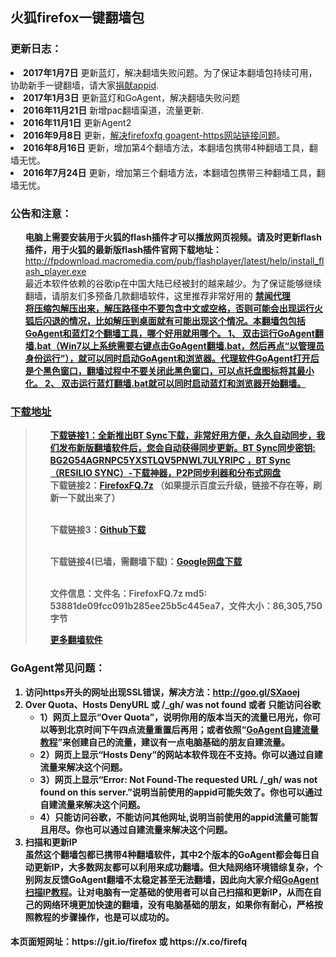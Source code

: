 ﻿<div class="markdown-body">
      <h2>火狐firefox一键翻墙包</h2>
<h3>更新日志：</h3>
<li><strong>2017年1月7日</strong> 更新蓝灯，解决翻墙失败问题。为了保证本翻墙包持续可用，协助新手一键翻墙，请大家<a href="https://github.com/kgfw/fg/wiki/DonateAppid">捐献appid<a/>. </li>
<li><strong>2017年1月3日</strong> 更新蓝灯和GoAgent，解决翻墙失败问题</li>
<li><strong>2016年11月21日</strong>  新增pac翻墙渠道，流量更新. </li>
<li><strong>2016年11月1日</strong> 更新Agent2</li>
<li><strong>2016年9月8日</strong> 更新，<a href="https://github.com/bannedbook/fanqiang/issues/12" target="_blank">解决firefoxfq goagent-https网站链接问题</a>。 </li>
<li><strong>2016年8月16日</strong> 更新，增加第4个翻墙方法，本翻墙包携带4种翻墙工具，翻墙无忧。</li>
<li><strong>2016年7月24日</strong> 更新，增加第三个翻墙方法，本翻墙包携带三种翻墙工具，翻墙无忧。</li>

<h3>公告和注意：</h3>

<ul class="task-list">

<li><strong>电脑上需要安装用于火狐的flash插件才可以播放网页视频。请及时更新flash插件，用于火狐的最新版flash插件官网下载地址：</strong> <a href="http://fpdownload.macromedia.com/pub/flashplayer/latest/help/install_flash_player.exe">http://fpdownload.macromedia.com/pub/flashplayer/latest/help/install_flash_player.exe</a></li>

<li>最近本软件依赖的谷歌ip在中国大陆已经被封的越来越少。为了保证能够继续翻墙，请朋友们多预备几款翻墙软件，这里推荐非常好用的  <strong><a href="https://github.com/bannedbook/fanqiang/wiki"><strong>禁闻代理</strong>
</li>
<li>将压缩包解压出来，解压路径中不要包含中文或空格，否则可能会出现运行火狐后闪退的情况，比如解压到桌面就有可能出现这个情况。本翻墙包包括GoAgent和蓝灯2个翻墙工具，哪个好用就用哪个。
1、 双击运行GoAgent翻墙.bat（Win7以上系统需要右键点击GoAgent翻墙.bat，然后再点“以管理员身份运行”），就可以同时启动GoAgent和浏览器。代理软件GoAgent打开后是个黑色窗口，翻墙过程中不要关闭此黑色窗口，可以点托盘图标将其最小化。
2、 双击运行蓝灯翻墙.bat就可以同时启动蓝灯和浏览器开始翻墙。
</li>
</ul>

<h3>下载地址</h3>

<blockquote>
<ul class="task-list">

<li><b>下载链接1</b>：全新推出BT Sync下载，非常好用方便，永久自动同步，我们发布新版翻墙软件后，您会自动获得同步更新。BT Sync同步密钥: BG2G54AGRNPC5YXSTLQV5PNWL7ULYRIPC  ，<a target="_blank" href="https://github.com/kgfw/fg/tree/master/RESILIO-SYNC">BT Sync（RESILIO SYNC）-下载神器，P2P同步利器和分布式网盘</a></li>
<li>
<b>下载链接2</b>：<a href="http://pan.baidu.com/s/1eRO17I6" target="_blank">FirefoxFQ.7z</a> （如果提示百度云升级，链接不存在等，刷新一下就出来了）<br><br>

<b>下载链接3</b>：<a href="https://github.com/kgfw/fg/raw/master/fqb/FirefoxFQ.7z" target="_blank">Github下载</a><br><br>

<b>下载链接4</b>(已墙，需翻墙下载)：<a href="https://drive.google.com/file/d/0B9KkeZvZHMRva3liNHhpN016Y0E/view?usp=sharing" target="_blank">Google网盘下载</a><br><br>

<b>文件信息：</b>文件名：FirefoxFQ.7z md5: 53881de09fcc091b285ee25b5c445ea7，文件大小：86,305,750 字节
</li>

<li>
 <a href="https://github.com/bannedbook/fanqiang/wiki" target="_blank">更多翻墙软件</a>
</li>

</ul>
</blockquote>

<h3>GoAgent常见问题：</h3>
<ol class="task-list">
	<li>访问https开头的网址出现SSL错误，解决方法：<a href="http://goo.gl/SXaoej">http://goo.gl/SXaoej</a>
</li>
<li>
<strong>Over Quota、Hosts DenyURL 或 /_gh/ was not found 或者 只能访问谷歌</strong>

<ul>
<li>1）网页上显示“Over Quota”，说明你用的版本当天的流量已用光，你可以等到北京时间下午四点流量重置后再用；或者依照“<a href="https://github.com/bannedbook/fanqiang/wiki/GoAgent-v3.2.3---%E8%87%AA%E5%BB%BA%E7%BF%BB%E5%A2%99%E6%9C%8D%E5%8A%A1%E5%99%A8">GoAgent自建流量教程</a>”来创建自己的流量，建议有一点电脑基础的朋友自建流量。</li>
<li>2）网页上显示“Hosts Deny”的网站本软件现在不支持。你可以通过自建流量来解决这个问题。
</li>
<li>3）网页上显示“Error: Not Found-The requested URL /_gh/ was not found on this server.”说明当前使用的appid可能失效了。你也可以通过自建流量来解决这个问题。
</li>
<li>4）只能访问谷歌，不能访问其他网址,说明当前使用的appid流量可能暂且用尽。你也可以通过自建流量来解决这个问题。
</li>
</ul>
</li>

<li>
<B>扫描和更新IP</B><BR>
虽然这个翻墙包都已携带4种翻墙软件，其中2个版本的GoAgent都会每日自动更新IP，大多数网友都可以利用来成功翻墙。但大陆网络环境错综复杂，个别网友反馈GoAgent翻墙不太稳定甚至无法翻墙，因此向大家介绍<a href="https://github.com/bannedbook/fanqiang/wiki/GoAgent%E6%89%AB%E6%8F%8Fip%E6%95%99%E7%A8%8B" target="_blank">GoAgent扫描IP教程</a>。让对电脑有一定基础的使用者可以自己扫描和更新IP，从而在自己的网络环境更加快速的翻墙，没有电脑基础的朋友，如果你有耐心，严格按照教程的步骤操作，也是可以成功的。
</li>

</ol>

<h4>本页面短网址：https://git.io/firefox    或   https://x.co/firefq</h4>
    </div>